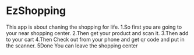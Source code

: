 # EzShopping
This app is about chaning the shopping for life. 
1.So first you are going to your near shopping center. 
2.Then get your product and scan it. 
3.Then add to your cart
4.Then Check out from your phone and get qr code and put in the scanner. 
5Done You can leave the shopping center
